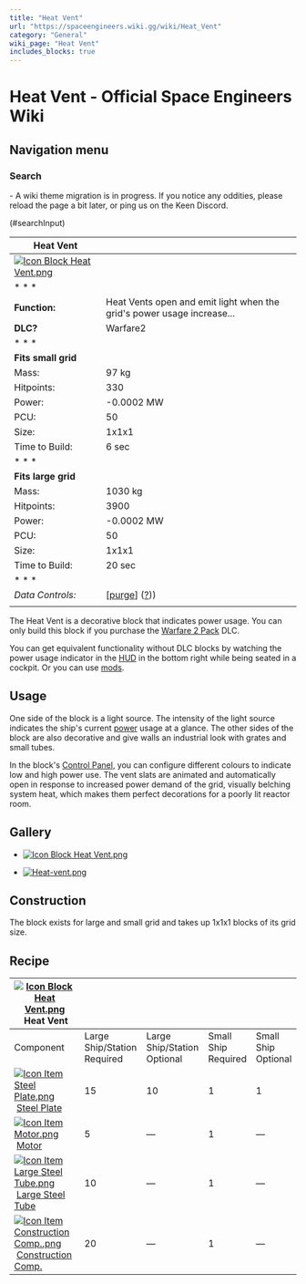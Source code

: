 ```yaml
---
title: "Heat Vent"
url: "https://spaceengineers.wiki.gg/wiki/Heat_Vent"
category: "General"
wiki_page: "Heat Vent"
includes_blocks: true
---
```


# Heat Vent - Official Space Engineers Wiki

## Navigation menu

### Search

\- A wiki theme migration is in progress. If you notice any oddities, please reload the page a bit later, or ping us on the Keen Discord.

(#searchInput)

| Heat Vent |     |
| --- | --- |
| [![Icon Block Heat Vent.png](https://spaceengineers.wiki.gg/images/6/68/Icon_Block_Heat_Vent.png?b3a277)](https://spaceengineers.wiki.gg/wiki/File:Icon_Block_Heat_Vent.png) |     |
| * * * |     |
| **Function:** | Heat Vents open and emit light when the grid's power usage increase... |
| **DLC?** | Warfare2 |
| * * * |     |
| **Fits small grid** |     |
| Mass: | 97 kg |
| Hitpoints: | 330 |
| Power: | \-0.0002 MW |
| PCU: | 50  |
| Size: | 1x1x1 |
| Time to Build: | 6 sec |
| * * * |     |
| **Fits large grid** |     |
| Mass: | 1030 kg |
| Hitpoints: | 3900 |
| Power: | \-0.0002 MW |
| PCU: | 50  |
| Size: | 1x1x1 |
| Time to Build: | 20 sec |
| * * * |     |
| _Data Controls:_ | \[[purge](https://spaceengineers.wiki.gg/wiki/Heat_Vent?action=purge)\] ([?](https://spaceengineers.wiki.gg/wiki/Template:Info_Block))) |
|     |     |

The Heat Vent is a decorative block that indicates power usage. You can only build this block if you purchase the [Warfare 2 Pack](https://spaceengineers.wiki.gg/wiki/Warfare_2_Pack "Warfare 2 Pack") DLC.

You can get equivalent functionality without DLC blocks by watching the power usage indicator in the [HUD](https://spaceengineers.wiki.gg/wiki/HUD "HUD") in the bottom right while being seated in a cockpit. Or you can use [mods](https://spaceengineers.wiki.gg/wiki/Mods "Mods").

## Usage

One side of the block is a light source. The intensity of the light source indicates the ship's current [power](https://spaceengineers.wiki.gg/wiki/Power "Power") usage at a glance. The other sides of the block are also decorative and give walls an industrial look with grates and small tubes.

In the block's [Control Panel](https://spaceengineers.wiki.gg/wiki/Control_Panel_Screen "Control Panel Screen"), you can configure different colours to indicate low and high power use. The vent slats are animated and automatically open in response to increased power demand of the grid, visually belching system heat, which makes them perfect decorations for a poorly lit reactor room.

## Gallery

*   [![Icon Block Heat Vent.png](https://spaceengineers.wiki.gg/images/thumb/6/68/Icon_Block_Heat_Vent.png/120px-Icon_Block_Heat_Vent.png?b3a277)](https://spaceengineers.wiki.gg/wiki/File:Icon_Block_Heat_Vent.png)
    
*   [![Heat-vent.png](https://spaceengineers.wiki.gg/images/thumb/f/fb/Heat-vent.png/120px-Heat-vent.png?ff6394)](https://spaceengineers.wiki.gg/wiki/File:Heat-vent.png)
    

## Construction

The block exists for large and small grid and takes up 1x1x1 blocks of its grid size.

## Recipe

| [![Icon Block Heat Vent.png](https://spaceengineers.wiki.gg/images/thumb/6/68/Icon_Block_Heat_Vent.png/21px-Icon_Block_Heat_Vent.png?b3a277)](https://spaceengineers.wiki.gg/wiki/Heat_Vent "Heat Vent") Heat Vent |     |     |     |     |
| --- | --- | --- | --- | --- |
| Component | Large Ship/Station  <br>Required | Large Ship/Station  <br>Optional | Small Ship  <br>Required | Small Ship  <br>Optional |
| [![Icon Item Steel Plate.png](https://spaceengineers.wiki.gg/images/thumb/4/4c/Icon_Item_Steel_Plate.png/21px-Icon_Item_Steel_Plate.png?437e3a)](https://spaceengineers.wiki.gg/wiki/Steel_Plate "Steel Plate") [Steel Plate](https://spaceengineers.wiki.gg/wiki/Steel_Plate "Steel Plate") | 15  | 10  | 1   | 1   |
| [![Icon Item Motor.png](https://spaceengineers.wiki.gg/images/thumb/2/2c/Icon_Item_Motor.png/21px-Icon_Item_Motor.png?4a2f3f)](https://spaceengineers.wiki.gg/wiki/Motor "Motor") [Motor](https://spaceengineers.wiki.gg/wiki/Motor "Motor") | 5   | —   | 1   | —   |
| [![Icon Item Large Steel Tube.png](https://spaceengineers.wiki.gg/images/thumb/f/fe/Icon_Item_Large_Steel_Tube.png/21px-Icon_Item_Large_Steel_Tube.png?31c1e4)](https://spaceengineers.wiki.gg/wiki/Large_Steel_Tube "Large Steel Tube") [Large Steel Tube](https://spaceengineers.wiki.gg/wiki/Large_Steel_Tube "Large Steel Tube") | 10  | —   | 1   | —   |
| [![Icon Item Construction Comp..png](https://spaceengineers.wiki.gg/images/thumb/4/45/Icon_Item_Construction_Comp..png/21px-Icon_Item_Construction_Comp..png?cdc26f)](https://spaceengineers.wiki.gg/wiki/Construction_Comp. "Construction Comp.") [Construction Comp.](https://spaceengineers.wiki.gg/wiki/Construction_Comp. "Construction Comp.") | 20  | —   | 1   | —   |